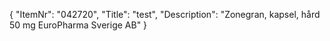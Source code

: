 {
  "ItemNr": "042720",
  "Title": "test",
  "Description": "Zonegran, kapsel, hård 50 mg EuroPharma Sverige AB"
}